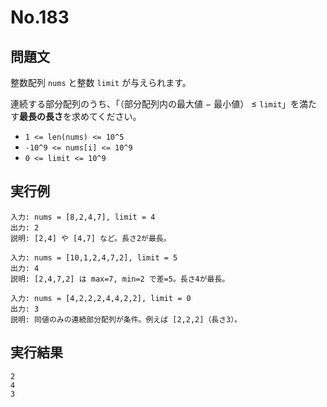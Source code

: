 # No.183

## 問題文

整数配列 `nums` と整数 `limit` が与えられます。

連続する部分配列のうち、「（部分配列内の最大値 − 最小値） ≤ `limit`」を満たす**最長の長さ**を求めてください。

* `1 <= len(nums) <= 10^5`
* `-10^9 <= nums[i] <= 10^9`
* `0 <= limit <= 10^9`

## 実行例

```
入力: nums = [8,2,4,7], limit = 4
出力: 2
説明: [2,4] や [4,7] など。長さ2が最長。

入力: nums = [10,1,2,4,7,2], limit = 5
出力: 4
説明: [2,4,7,2] は max=7, min=2 で差=5。長さ4が最長。

入力: nums = [4,2,2,2,4,4,2,2], limit = 0
出力: 3
説明: 同値のみの連続部分配列が条件。例えば [2,2,2]（長さ3）。
```

## 実行結果

```
2
4
3
```
